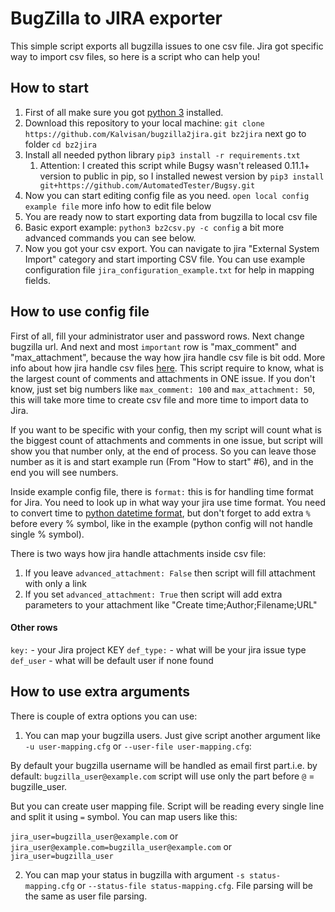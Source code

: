 # BugZilla to JIRA exporter
This simple script exports all bugzilla issues to one csv file. Jira got specific way to import csv files, so here is a script who can help you!

## How to start
1. First of all make sure you got [python 3](https://www.python.org/downloads/) installed.
2. Download this repository to your local machine: `git clone https://github.com/Kalvisan/bugzilla2jira.git bz2jira` next go to folder `cd bz2jira`
3. Install all needed python library `pip3 install -r requirements.txt`
    1. Attention: I created this script while Bugsy wasn't released 0.11.1+ version to public in pip, so I installed newest version by `pip3 install git+https://github.com/AutomatedTester/Bugsy.git` 
4. Now you can start editing config file as you need. `open local config example file` more info how to edit file below
5. You are ready now to start exporting data from bugzilla to local csv file
6. Basic export example: `python3 bz2csv.py -c config` a bit more advanced commands you can see below.
7. Now you got your csv export. You can navigate to jira "External System Import" category and start importing CSV file. You can use example configuration file `jira_configuration_example.txt` for help in mapping fields.

## How to use config file
First of all, fill your administrator user and password rows. Next change bugzilla url. 
And next and most `important` row is "max_comment" and "max_attachment", because the way how jira handle csv file is bit odd.
More info about how jira handle csv files [here](https://confluence.atlassian.com/adminjiracloud/importing-data-from-csv-776636762.html).
This script require to know, what is the largest count of comments and attachments in ONE issue. If you don't know, just set big numbers like `max_comment: 100` and `max_attachment: 50`, this will take more time to create csv file and more time to import data to Jira.

If you want to be specific with your config, then my script will count what is the biggest count of attachments and comments in one issue, but script will show you that number only, at the end of process. So you can leave those number as it is and start example run (From "How to start" #6), and in the end you will see numbers.


Inside example config file, there is `format:` this is for handling time format for Jira. You need to look up in what way your jira use time format.
You need to convert time to [python datetime format](https://docs.python.org/3/library/datetime.html#strftime-and-strptime-format-codes), but don't forget to add extra `%` before every % symbol, like in the example (python config will not handle single % symbol).

There is two ways how jira handle attachments inside csv file:
1. If you leave `advanced_attachment: False` then script will fill attachment with only a link
2. If you set `advanced_attachment: True` then script will add extra parameters to your attachment like "Create time;Author;Filename;URL"

#### Other rows
`key:` - your Jira project KEY
`def_type:` - what will be your jira issue type
`def_user` - what will be default user if none found  

## How to use extra arguments
There is couple of extra options you can use:
1. You can map your bugzilla users. Just give script another argument like `-u user-mapping.cfg` or `--user-file user-mapping.cfg`:

By default your bugzilla username will be handled as email first part.i.e. by default: `bugzilla_user@example.com` script will use only the part before `@` = bugzille_user.

But you can create user mapping file. Script will be reading every single line and split it using `=` symbol.
You can map users like this:

`jira_user=bugzilla_user@example.com` or
`jira_user@example.com=bugzilla_user@example.com` or
`jira_user=bugzilla_user`

2. You can map your status in bugzilla with argument `-s status-mapping.cfg` or `--status-file status-mapping.cfg`. File parsing will be the same as user file parsing.
